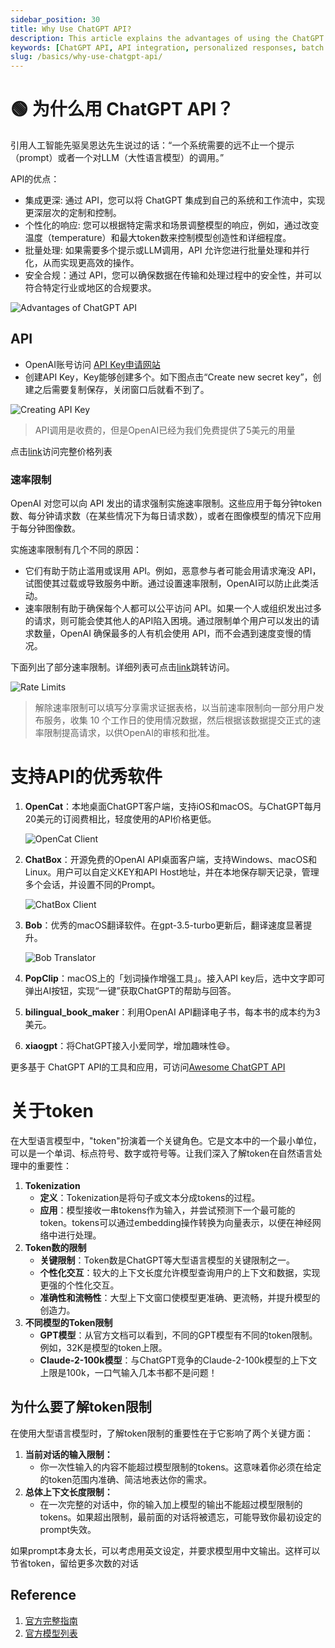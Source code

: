 ```yaml
---
sidebar_position: 30
title: Why Use ChatGPT API?
description: This article explains the advantages of using the ChatGPT API for deeper integration, personalized responses, batch processing, and security compliance.
keywords: [ChatGPT API, API integration, personalized responses, batch processing, security compliance, AI tools]
slug: /basics/why-use-chatgpt-api/
---
```

# 🟢 为什么用 ChatGPT API？

引用人工智能先驱吴恩达先生说过的话：“一个系统需要的远不止一个提示（prompt）或者一个对LLM（大性语言模型）的调用。”

API的优点：

- 集成更深: 通过 API，您可以将 ChatGPT 集成到自己的系统和工作流中，实现更深层次的定制和控制。
- 个性化的响应: 您可以根据特定需求和场景调整模型的响应，例如，通过改变温度（temperature）和最大token数来控制模型创造性和详细程度。
- 批量处理: 如果需要多个提示或LLM调用，API 允许您进行批量处理和并行化，从而实现更高效的操作。
- 安全合规：通过 API，您可以确保数据在传输和处理过程中的安全性，并可以符合特定行业或地区的合规要求。

![Advantages of ChatGPT API](https://cdn.jsdelivr.net/gh/donttal/imgbed/img/d453d0966577febaf6bd12a93f7c9fa5.jpg)

## API

- OpenAI账号访问 [API Key申请网站](https://platform.openai.com/account/api-keys)
- 创建API Key，Key能够创建多个。如下图点击“Create new secret key”，创建之后需要复制保存，关闭窗口后就看不到了。

![Creating API Key](https://cdn.jsdelivr.net/gh/donttal/imgbed/img/gptapi1.png)

> API调用是收费的，但是OpenAI已经为我们免费提供了5美元的用量

点击[link](https://openai.com/pricing)访问完整价格列表

### 速率限制

OpenAI 对您可以向 API 发出的请求强制实施速率限制。这些应用于每分钟token数、每分钟请求数（在某些情况下为每日请求数），或者在图像模型的情况下应用于每分钟图像数。

实施速率限制有几个不同的原因：

- 它们有助于防止滥用或误用 API。例如，恶意参与者可能会用请求淹没 API，试图使其过载或导致服务中断。通过设置速率限制，OpenAI可以防止此类活动。
- 速率限制有助于确保每个人都可以公平访问 API。如果一个人或组织发出过多的请求，则可能会使其他人的API陷入困境。通过限制单个用户可以发出的请求数量，OpenAI 确保最多的人有机会使用 API，而不会遇到速度变慢的情况。

下面列出了部分速率限制。详细列表可点击[link](https://platform.openai.com/account/rate-limits)跳转访问。

![Rate Limits](https://cdn.jsdelivr.net/gh/donttal/imgbed/img/gptapi2.png)

> 解除速率限制可以填写分享需求证据表格，以当前速率限制向一部分用户发布服务，收集 10 个工作日的使用情况数据，然后根据该数据提交正式的速率限制提高请求，以供OpenAI的审核和批准。

# 支持API的优秀软件

1. **OpenCat**：本地桌面ChatGPT客户端，支持iOS和macOS。与ChatGPT每月20美元的订阅费相比，轻度使用的API价格更低。
    
    ![OpenCat Client](https://cdn.jsdelivr.net/gh/donttal/imgbed/img/gptapi3.png)
    
2. **ChatBox**：开源免费的OpenAI API桌面客户端，支持Windows、macOS和Linux。用户可以自定义KEY和API Host地址，并在本地保存聊天记录，管理多个会话，并设置不同的Prompt。
    
    ![ChatBox Client](https://cdn.jsdelivr.net/gh/donttal/imgbed/img/gptapi4.png)
    
3. **Bob**：优秀的macOS翻译软件。在gpt-3.5-turbo更新后，翻译速度显著提升。
    
    ![Bob Translator](https://cdn.jsdelivr.net/gh/donttal/imgbed/img/gptapi5.png)
    
4. **PopClip**：macOS上的「划词操作增强工具」。接入API key后，选中文字即可弹出AI按钮，实现“一键”获取ChatGPT的帮助与回答。
5. **bilingual_book_maker**：利用OpenAI API翻译电子书，每本书的成本约为3美元。
6. **xiaogpt**：将ChatGPT接入小爱同学，增加趣味性😄。

更多基于 ChatGPT API的工具和应用，可访问[Awesome ChatGPT API](https://github.com/reorx/awesome-chatgpt-api)

# 关于token

在大型语言模型中，"token"扮演着一个关键角色。它是文本中的一个最小单位，可以是一个单词、标点符号、数字或符号等。让我们深入了解token在自然语言处理中的重要性：

1. **Tokenization**
    - **定义**：Tokenization是将句子或文本分成tokens的过程。
    - **应用**：模型接收一串tokens作为输入，并尝试预测下一个最可能的token。tokens可以通过embedding操作转换为向量表示，以便在神经网络中进行处理。
2. **Token数的限制**
    - **关键限制**：Token数是ChatGPT等大型语言模型的关键限制之一。
    - **个性化交互**：较大的上下文长度允许模型查询用户的上下文和数据，实现更强的个性化交互。
    - **准确性和流畅性**：大型上下文窗口使模型更准确、更流畅，并提升模型的创造力。
3. **不同模型的Token限制**
    - **GPT模型**：从官方文档可以看到，不同的GPT模型有不同的token限制。例如，32K是模型的token上限。
    - **Claude-2-100k模型**：与ChatGPT竞争的Claude-2-100k模型的上下文上限是100k，一口气输入几本书都不是问题！

## 为什么要了解token限制

在使用大型语言模型时，了解token限制的重要性在于它影响了两个关键方面：

1. **当前对话的输入限制：**
    - 你一次性输入的内容不能超过模型限制的tokens。这意味着你必须在给定的token范围内准确、简洁地表达你的需求。
2. **总体上下文长度限制：**
    - 在一次完整的对话中，你的输入加上模型的输出不能超过模型限制的tokens。如果超出限制，最前面的对话将被遗忘，可能导致你最初设定的prompt失效。

如果prompt本身太长，可以考虑用英文设定，并要求模型用中文输出。这样可以节省token，留给更多次数的对话

## Reference[](https://www.learnprompt.pro/docs/basics/api_token#reference)

1. [官方完整指南](https://platform.openai.com/docs/api-reference/introduction)
2. [官方模型列表](https://platform.openai.com/docs/models/gpt-4)